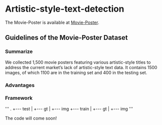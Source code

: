 # Artistic-style-text-detection
The Movie-Poster is available at [Movie-Poster](https://drive.google.com/file/d/1anlWPsCX-6aYhUDqC33SXRufcpPpjLE2/view?usp=drive_link).

## Guidelines of the Movie-Poster Dataset
### Summarize
We collected 1,500 movie posters featuring various artistic-style titles to address the current market’s lack of artistic-style text data. It contains 1500 images, of which 1100
are in the training set and 400 in the testing set.
### Advantages
### Framework
'''
.
+--- test
|   +--- gt
|   +--- img
+--- train
|   +--- gt
|   +--- img
'''







The code will come soon!

